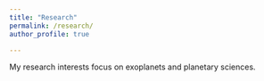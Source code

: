 ```yaml
---
title: "Research"
permalink: /research/
author_profile: true

---
```




My research interests focus on exoplanets and planetary sciences.
